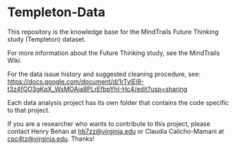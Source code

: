 # Templeton-Data
This repository is the knowledge base for the MindTrails Future Thinking study (Templeton) dataset.

For more information about the Future Thinking study, see the MindTrails Wiki.

For the data issue history and suggested cleaning procedure, see:
https://docs.google.com/document/d/1rTylEj9-t3z4fGO3gKqX_WsMOAja8PLrEfbpYhI-Hc4/edit?usp=sharing

Each data analysis project has its own folder that contains the code specific to that project.

If you are a researcher who wants to contribute to this project, please contact Henry Behan at hb7zz@virginia.edu or Claudia Calicho-Mamani at cpc4tz@virginia.edu. Thanks!
